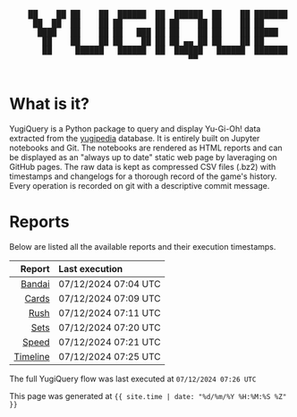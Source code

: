 <div align='center'>
    <pre>
    <br>
    ██    ██ ██    ██  ██████  ██  ██████  ██    ██ ███████ ██████  ██    ██ 
     ██  ██  ██    ██ ██       ██ ██    ██ ██    ██ ██      ██   ██  ██  ██  
      ████   ██    ██ ██   ███ ██ ██    ██ ██    ██ █████   ██████    ████   
       ██    ██    ██ ██    ██ ██ ██ ▄▄ ██ ██    ██ ██      ██   ██    ██    
       ██     ██████   ██████  ██  ██████   ██████  ███████ ██   ██    ██    
                                      ▀▀                                     
    </pre>
</div>

# What is it?

YugiQuery is a Python package to query and display Yu-Gi-Oh! data extracted from the [yugipedia](http://yugipedia.com) database. It is entirely built on Jupyter notebooks and Git. The notebooks are rendered as HTML reports and can be displayed as an "always up to date" static web page by laveraging on GitHub pages. The raw data is kept as compressed CSV files (.bz2) with timestamps and changelogs for a thorough record of the game's history. Every operation is recorded on git with a descriptive commit message. 

# Reports

Below are listed all the available reports and their execution timestamps. 

|                    Report | Last execution       |
| -------------------------:|:-------------------- |
| [Bandai](reports/Bandai.html) | 07/12/2024 07:04 UTC |
| [Cards](reports/Cards.html) | 07/12/2024 07:09 UTC |
| [Rush](reports/Rush.html) | 07/12/2024 07:11 UTC |
| [Sets](reports/Sets.html) | 07/12/2024 07:20 UTC |
| [Speed](reports/Speed.html) | 07/12/2024 07:21 UTC |
| [Timeline](reports/Timeline.html) | 07/12/2024 07:25 UTC |


The full YugiQuery flow was last executed at `07/12/2024 07:26 UTC`

This page was generated at `{{ site.time | date: "%d/%m/%Y %H:%M:%S %Z" }}`
